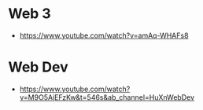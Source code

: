 # Web 3
- https://www.youtube.com/watch?v=amAq-WHAFs8

# Web Dev
- https://www.youtube.com/watch?v=M9O5AjEFzKw&t=546s&ab_channel=HuXnWebDev
